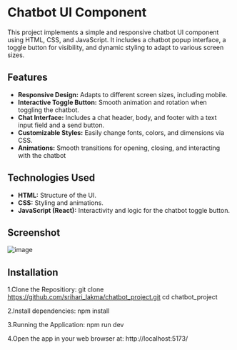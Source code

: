 # Chatbot UI Component
This project implements a simple and responsive chatbot UI component using HTML, CSS, and JavaScript. 
It includes a chatbot popup interface, a toggle button for visibility, and dynamic styling to adapt to various screen sizes.

## Features
- **Responsive Design:** Adapts to different screen sizes, including mobile.
- **Interactive Toggle Button:** Smooth animation and rotation when toggling the chatbot.
- **Chat Interface:** Includes a chat header, body, and footer with a text input field and a send button.
- **Customizable Styles:** Easily change fonts, colors, and dimensions via CSS.
- **Animations:** Smooth transitions for opening, closing, and interacting with the chatbot

## Technologies Used
- **HTML:** Structure of the UI.
- **CSS:** Styling and animations.
- **JavaScript (React):** Interactivity and logic for the chatbot toggle button.

## Screenshot
![image](https://github.com/user-attachments/assets/c7981fe8-06bb-4a32-ba6d-706da63aa947)

## Installation
1.Clone the Repositiory: git clone https://github.com/srihari_lakma/chatbot_project.git cd chatbot_project

2.Install dependencies: npm install

3.Running the Application: npm run dev

4.Open the app in your web browser at: http://localhost:5173/